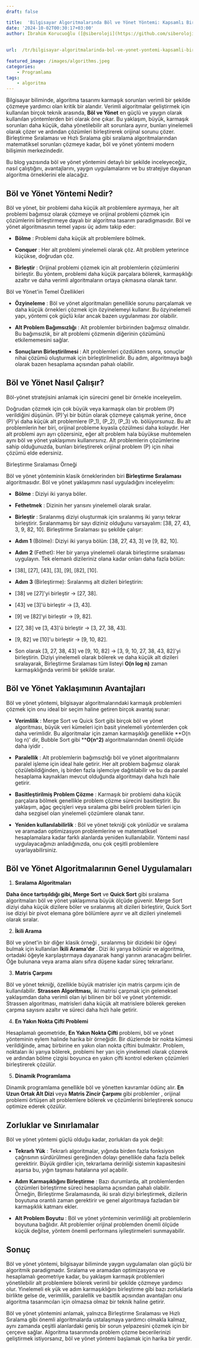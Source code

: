 ```yaml
---
draft: false

title:  'Bilgisayar Algoritmalarında Böl ve Yönet Yöntemi: Kapsamlı Bir Kılavuz'
date: '2024-10-02T00:30:17+03:00'
author: İbrahim Korucuoğlu ([@siberoloji](https://github.com/siberoloji))
 
 
url:  /tr/bilgisayar-algoritmalarinda-bol-ve-yonet-yontemi-kapsamli-bir-kilavuz/
 
featured_image: /images/algorithms.jpeg
categories:
    - Programlama
tags:
    - algoritma
---
```

Bilgisayar biliminde, algoritma tasarımı karmaşık sorunları verimli bir şekilde çözmeye yardımcı olan kritik bir alandır. Verimli algoritmalar geliştirmek için kullanılan birçok teknik arasında, **Böl ve Yönet** en güçlü ve yaygın olarak kullanılan yöntemlerden biri olarak öne çıkar. Bu yaklaşım, büyük, karmaşık sorunları daha küçük, daha yönetilebilir alt sorunlara ayırır, bunları yinelemeli olarak çözer ve ardından çözümleri birleştirerek orijinal sorunu çözer. Birleştirme Sıralaması ve Hızlı Sıralama gibi sıralama algoritmalarından matematiksel sorunları çözmeye kadar, böl ve yönet yöntemi modern bilişimin merkezindedir.

Bu blog yazısında böl ve yönet yöntemini detaylı bir şekilde inceleyeceğiz, nasıl çalıştığını, avantajlarını, yaygın uygulamalarını ve bu stratejiye dayanan algoritma örneklerini ele alacağız.

## Böl ve Yönet Yöntemi Nedir?

Böl ve yönet, bir problemi daha küçük alt problemlere ayırmaya, her alt problemi bağımsız olarak çözmeye ve orijinal problemi çözmek için çözümlerini birleştirmeye dayalı bir algoritma tasarım paradigmasıdır. Böl ve yönet algoritmasının temel yapısı üç adımı takip eder:
* **Bölme** : Problemi daha küçük alt problemlere bölmek.

* **Conquer** : Her alt problemi yinelemeli olarak çöz. Alt problem yeterince küçükse, doğrudan çöz.

* **Birleştir** : Orijinal problemi çözmek için alt problemlerin çözümlerini birleştir.
Bu yöntem, problemi daha küçük parçalara bölerek, karmaşıklığı azaltır ve daha verimli algoritmaların ortaya çıkmasına olanak tanır.

Böl ve Yönet'in Temel Özellikleri
* **Özyineleme** : Böl ve yönet algoritmaları genellikle sorunu parçalamak ve daha küçük örnekleri çözmek için özyinelemeyi kullanır. Bu özyinelemeli yapı, yöntemi çok güçlü kılar ancak bazen uygulanması zor olabilir.

* **Alt Problem Bağımsızlığı** : Alt problemler birbirinden bağımsız olmalıdır. Bu bağımsızlık, bir alt problemi çözmenin diğerinin çözümünü etkilememesini sağlar.

* **Sonuçların Birleştirilmesi** : Alt problemleri çözdükten sonra, sonuçlar nihai çözümü oluşturmak için birleştirilmelidir. Bu adım, algoritmaya bağlı olarak bazen hesaplama açısından pahalı olabilir.
## Böl ve Yönet Nasıl Çalışır?

Böl-yönet stratejisini anlamak için sürecini genel bir örnekle inceleyelim.

Doğrudan çözmek için çok büyük veya karmaşık olan bir problem (P) verildiğini düşünün. (P)'yi bir bütün olarak çözmeye çalışmak yerine, önce (P)'yi daha küçük alt problemlere (P_1), (P_2), (P_3) vb. bölüyorsunuz. Bu alt problemlerin her biri, orijinal probleme kıyasla çözülmesi daha kolaydır. Her alt problemi ayrı ayrı çözersiniz, eğer alt problem hala büyükse muhtemelen aynı böl ve yönet yaklaşımını kullanırsınız. Alt problemlerin çözümlerine sahip olduğunuzda, bunları birleştirerek orijinal problem (P) için nihai çözümü elde edersiniz.

Birleştirme Sıralaması Örneği

Böl ve yönet yönteminin klasik örneklerinden biri **Birleştirme Sıralaması** algoritmasıdır. Böl ve yönet yaklaşımını nasıl uyguladığını inceleyelim:
* **Bölme** : Diziyi iki yarıya böler.

* **Fethetmek** : Dizinin her yarısını yinelemeli olarak sıralar.

* **Birleştir** : Sıralanmış diziyi oluşturmak için sıralanmış iki yarıyı tekrar birleştirir.
Sıralanmamış bir sayı diziniz olduğunu varsayalım: [38, 27, 43, 3, 9, 82, 10]. Birleştirme Sıralaması şu şekilde çalışır:
* **Adım 1** (Bölme): Diziyi iki yarıya bölün: [38, 27, 43, 3] ve [9, 82, 10].

* **Adım 2** (Fethet): Her bir yarıya yinelemeli olarak birleştirme sıralaması uygulayın. Tek elemanlı dizileriniz olana kadar onları daha fazla bölün:

* [38], [27], [43], [3], [9], [82], [10].

* **Adım 3** (Birleştirme): Sıralanmış alt dizileri birleştirin:

* [38] ve [27]'yi birleştir → [27, 38].

* [43] ve [3]'ü birleştir → [3, 43].

* [9] ve [82]'yi birleştir → [9, 82].

* [27, 38] ve [3, 43]'ü birleştir → [3, 27, 38, 43].

* [9, 82] ve [10]'u birleştir → [9, 10, 82].

* Son olarak [3, 27, 38, 43] ve [9, 10, 82] → [3, 9, 10, 27, 38, 43, 82]'yi birleştirin.
Diziyi yinelemeli olarak bölerek ve daha küçük alt dizileri sıralayarak, Birleştirme Sıralaması tüm listeyi **O(n log n)** zaman karmaşıklığında verimli bir şekilde sıralar.

## Böl ve Yönet Yaklaşımının Avantajları

Böl ve yönet yöntemi, bilgisayar algoritmalarındaki karmaşık problemleri çözmek için onu ideal bir seçim haline getiren birçok avantaj sunar:
* **Verimlilik** : Merge Sort ve Quick Sort gibi birçok böl ve yönet algoritması, büyük veri kümeleri için basit yinelemeli yöntemlerden çok daha verimlidir. Bu algoritmalar için zaman karmaşıklığı genellikle **O(n log n)' dir, Bubble Sort gibi ****O(n^2)** algoritmalarından önemli ölçüde daha iyidir .

* **Paralellik** : Alt problemlerin bağımsızlığı böl ve yönet algoritmalarını paralel işleme için ideal hale getirir. Her alt problem bağımsız olarak çözülebildiğinden, iş birden fazla işlemciye dağıtılabilir ve bu da paralel hesaplama kaynakları mevcut olduğunda algoritmayı daha hızlı hale getirir.

* **Basitleştirilmiş Problem Çözme** : Karmaşık bir problemi daha küçük parçalara bölmek genellikle problem çözme sürecini basitleştirir. Bu yaklaşım, ağaç geçişleri veya sıralama gibi belirli problem türleri için daha sezgisel olan yinelemeli çözümlere olanak tanır.

* **Yeniden kullanılabilirlik** : Böl ve yönet tekniği çok yönlüdür ve sıralama ve aramadan optimizasyon problemlerine ve matematiksel hesaplamalara kadar farklı alanlarda yeniden kullanılabilir. Yöntemi nasıl uygulayacağınızı anladığınızda, onu çok çeşitli problemlere uyarlayabilirsiniz.
## Böl ve Yönet Algoritmalarının Genel Uygulamaları

1. **Sıralama Algoritmaları**

**Daha önce tartışıldığı gibi, Merge Sort** ve **Quick Sort** gibi sıralama algoritmaları böl ve yönet yaklaşımına büyük ölçüde güvenir. Merge Sort diziyi daha küçük dizilere böler ve sıralanmış alt dizileri birleştirir, Quick Sort ise diziyi bir pivot elemana göre bölümlere ayırır ve alt dizileri yinelemeli olarak sıralar.

2. **İkili Arama**

Böl ve yönet'in bir diğer klasik örneği , sıralanmış bir dizideki bir öğeyi bulmak için kullanılan **İkili Arama'dır** . Dizi iki yarıya bölünür ve algoritma, ortadaki öğeyle karşılaştırmaya dayanarak hangi yarının aranacağını belirler. Öğe bulunana veya arama alanı sıfıra düşene kadar süreç tekrarlanır.

3. **Matris Çarpımı**

Böl ve yönet tekniği, özellikle büyük matrisler için matris çarpımı için de kullanılabilir. **Strassen Algoritması,** iki matrisi çarpmak için geleneksel yaklaşımdan daha verimli olan iyi bilinen bir böl ve yönet yöntemidir. Strassen algoritması, matrisleri daha küçük alt matrislere bölerek gereken çarpma sayısını azaltır ve süreci daha hızlı hale getirir.

4. **En Yakın Nokta Çifti Problemi**

Hesaplamalı geometride, **En Yakın Nokta Çifti** problemi, böl ve yönet yönteminin eylem halinde harika bir örneğidir. Bir düzlemde bir nokta kümesi verildiğinde, amaç birbirine en yakın olan nokta çiftini bulmaktır. Problem, noktaları iki yarıya bölerek, problemi her yarı için yinelemeli olarak çözerek ve ardından bölme çizgisi boyunca en yakın çifti kontrol ederken çözümleri birleştirerek çözülür.

5. **Dinamik Programlama**

Dinamik programlama genellikle böl ve yönetten kavramlar ödünç alır. **En Uzun Ortak Alt Dizi** veya **Matris Zincir Çarpımı** gibi problemler , orijinal problemi örtüşen alt problemlere bölerek ve çözümlerini birleştirerek sonucu optimize ederek çözülür.

## Zorluklar ve Sınırlamalar

Böl ve yönet yöntemi güçlü olduğu kadar, zorlukları da yok değil:
* **Tekrarlı Yük** : Tekrarlı algoritmalar, yığında birden fazla fonksiyon çağrısının sürdürülmesi gereğinden dolayı genellikle daha fazla bellek gerektirir. Büyük girdiler için, tekrarlama derinliği sistemin kapasitesini aşarsa bu, yığın taşması hatalarına yol açabilir.

* **Adım Karmaşıklığını Birleştirme** : Bazı durumlarda, alt problemlerden çözümleri birleştirme süreci hesaplama açısından pahalı olabilir. Örneğin, Birleştirme Sıralamasında, iki sıralı diziyi birleştirmek, dizilerin boyutuna orantılı zaman gerektirir ve genel algoritmaya fazladan bir karmaşıklık katmanı ekler.

* **Alt Problem Boyutu** : Böl ve yönet yönteminin verimliliği alt problemlerin boyutuna bağlıdır. Alt problemler orijinal problemden önemli ölçüde küçük değilse, yöntem önemli performans iyileştirmeleri sunmayabilir.
## Sonuç

Böl ve yönet yöntemi, bilgisayar biliminde yaygın uygulamaları olan güçlü bir algoritmik paradigmadır. Sıralama ve aramadan optimizasyona ve hesaplamalı geometriye kadar, bu yaklaşım karmaşık problemleri yönetilebilir alt problemlere bölerek verimli bir şekilde çözmeye yardımcı olur. Yinelemeli ek yük ve adım karmaşıklığını birleştirme gibi bazı zorluklarla birlikte gelse de, verimlilik, paralellik ve basitlik açısından avantajları onu algoritma tasarımcıları için olmazsa olmaz bir teknik haline getirir.

Böl ve yönet yöntemini anlamak, yalnızca Birleştirme Sıralaması ve Hızlı Sıralama gibi önemli algoritmalarda ustalaşmaya yardımcı olmakla kalmaz, aynı zamanda çeşitli alanlardaki geniş bir sorun yelpazesini çözmek için bir çerçeve sağlar. Algoritma tasarımında problem çözme becerilerinizi geliştirmek istiyorsanız, böl ve yönet yöntemi başlamak için harika bir yerdir.
